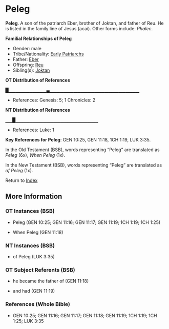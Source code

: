 # Peleg
**Peleg**. 
A son of the patriarch Eber, brother of Joktan, and father of Reu. He is listed in the family line of Jesus (acai). 
Other forms include: 
*Phalec*. 




**Familial Relationships of Peleg**


* Gender: male
* Tribe/Nationality: [Early Patriarchs](../../../groups/md/acai/Earlypatriarchs.md)
* Father: [Eber](Eber.md)
* Offspring: [Reu](Reu.md)
* Sibling(s): [Joktan](Joktan.md)


**OT Distribution of References**

█▁▁▁▁▁▁▁▁▁▁▁▄▁▁▁▁▁▁▁▁▁▁▁▁▁▁▁▁▁▁▁▁▁▁▁▁▁▁
* References: Genesis: 5; 1 Chronicles: 2

**NT Distribution of References**

▁▁█▁▁▁▁▁▁▁▁▁▁▁▁▁▁▁▁▁▁▁▁▁▁▁▁
* References: Luke: 1



**Key References for Peleg**: 
GEN 10:25, GEN 11:18, 1CH 1:19, LUK 3:35. 


In the Old Testament (BSB), words representing “Peleg” are translated as 
*Peleg* (6x), *When Peleg* (1x). 


In the New Testament (BSB), words representing “Peleg” are translated as 
*of Peleg* (1x). 


Return to [Index](00-Index.md)

## More Information

### OT Instances (BSB)

* Peleg (GEN 10:25; GEN 11:16; GEN 11:17; GEN 11:19; 1CH 1:19; 1CH 1:25)

* When Peleg (GEN 11:18)



### NT Instances (BSB)

* of Peleg (LUK 3:35)



### OT Subject Referents (BSB)

* he became the father of (GEN 11:18)

* and had (GEN 11:19)



### References (Whole Bible)

* GEN 10:25; GEN 11:16; GEN 11:17; GEN 11:18; GEN 11:19; 1CH 1:19; 1CH 1:25; LUK 3:35



